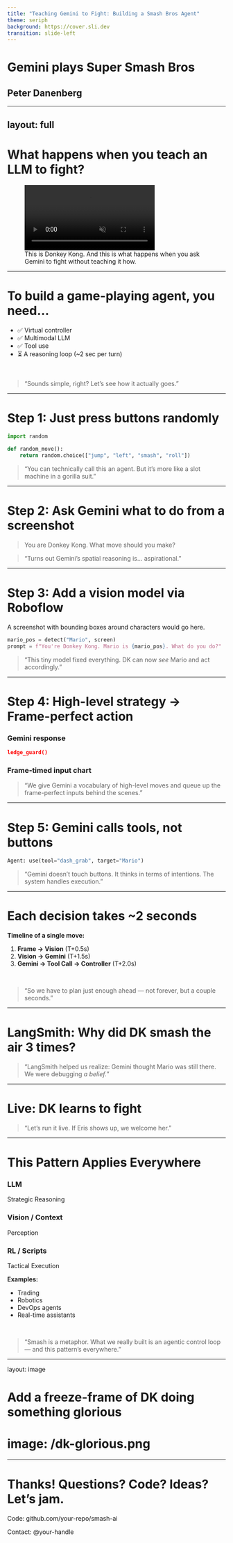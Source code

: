 ```yaml
---
title: "Teaching Gemini to Fight: Building a Smash Bros Agent"
theme: seriph
background: https://cover.sli.dev
transition: slide-left
---
```


<v-clicks>

# Gemini plays Super Smash Bros

## Peter Danenberg

</v-clicks>

---
layout: full
---

# What happens when you teach an LLM to fight?

<figure class="w-full h-5/6">
  <v-clicks>
  <video autoplay loop muted playsinline class="w-full h-full object-contain">
    <source src="/dk-flail.mp4" type="video/mp4">
    Your browser does not support the video tag.
  </video>
  <figcaption class="mt-2 text-center text-sm">This is Donkey Kong. And this is what happens when you ask Gemini to fight without teaching it how.</figcaption>
  </v-clicks>
</figure>

---

# To build a game-playing agent, you need…

<div class="text-left w-3/4 mx-auto">

- ✅ Virtual controller <v-click/>
- ✅ Multimodal LLM <v-click/>
- ✅ Tool use <v-click/>
- ⏳ A reasoning loop (~2 sec per turn) <v-click/>

</div>

<br>

<div v-click>

> “Sounds simple, right? Let’s see how it actually goes.”

</div>

---

# Step 1: Just press buttons randomly

```python
import random

def random_move():
    return random.choice(["jump", "left", "smash", "roll"])
```

<!-- You can embed a video here of DK flailing -->
<!-- <video src="/dk-flailing.mp4" autoplay loop controls muted class="w-2/3 mx-auto"></video> -->

> “You can technically call this an agent. But it’s more like a slot machine in
> a gorilla suit.”

---

# Step 2: Ask Gemini what to do from a screenshot

> You are Donkey Kong. What move should you make?

<!-- Add video clip of DK walking offstage -->
<!-- <video src="/dk-walks-offstage.mp4" autoplay loop controls muted class="w-2/3 mx-auto"></video> -->

> “Turns out Gemini’s spatial reasoning is... aspirational.”

---

# Step 3: Add a vision model via Roboflow

<div class="grid grid-cols-2 gap-4">
<div>

<!-- Add side-by-side image: original screen + bounding boxes -->

A screenshot with bounding boxes around characters would go here.

</div>
<div>

```python
mario_pos = detect("Mario", screen)
prompt = f"You're Donkey Kong. Mario is {mario_pos}. What do you do?"
```

</div>
</div>

<!-- Add video clip of DK punching Mario -->
<!-- <video src="/dk-punches-mario.mp4" autoplay loop controls muted class="w-2/3 mx-auto"></video> -->

> “This tiny model fixed everything. DK can now _see_ Mario and act
> accordingly.”

---

# Step 4: High-level strategy → Frame-perfect action

<div class="grid grid-cols-2 gap-8">
<div>

### Gemini response

```json
ledge_guard()
```

</div>
<div>

### Frame-timed input chart

<!-- Diagram showing frame-by-frame inputs for each move. -->

</div>
</div>

> “We give Gemini a vocabulary of high-level moves and queue up the
> frame-perfect inputs behind the scenes.”

---

# Step 5: Gemini calls tools, not buttons

```python
Agent: use(tool="dash_grab", target="Mario")
```

> “Gemini doesn’t touch buttons. It thinks in terms of intentions. The system
> handles execution.”

---

# Each decision takes ~2 seconds

<div class="text-left w-3/4 mx-auto">

**Timeline of a single move:**

1.  **Frame → Vision** (T+0.5s)
2.  **Vision → Gemini** (T+1.5s)
3.  **Gemini → Tool Call → Controller** (T+2.0s)

</div>

<br/>

> “So we have to plan just enough ahead — not forever, but a couple seconds.”

---

# LangSmith: Why did DK smash the air 3 times?

<!-- Add a real LangSmith trace screenshot -->
<!-- <img src="/langsmith-trace.png" class="h-96 mx-auto my-4"/> -->

> “LangSmith helped us realize: Gemini thought Mario was still there. We were
> debugging _a belief._”

---

# Live: DK learns to fight

<!--
This slide is for a live demonstration
-->

> “Let’s run it live. If Eris shows up, we welcome her.”

---

# This Pattern Applies Everywhere

<div class="grid grid-cols-3 gap-8 text-center mb-8">
<div>
  <h3 class="font-bold">LLM</h3>
  <p>Strategic Reasoning</p>
</div>
<div>
  <h3 class="font-bold">Vision / Context</h3>
  <p>Perception</p>
</div>
<div>
  <h3 class="font-bold">RL / Scripts</h3>
  <p>Tactical Execution</p>
</div>
</div>

**Examples:**

- Trading
- Robotics
- DevOps agents
- Real-time assistants

<br/>

> “Smash is a metaphor. What we really built is an agentic control loop — and
> this pattern’s everywhere.”

---
layout: image
# Add a freeze-frame of DK doing something glorious
# image: /dk-glorious.png
---

# Thanks! Questions? Code? Ideas? Let’s jam.

<div class="mt-8">
  <p>Code: github.com/your-repo/smash-ai</p>
  <p>Contact: @your-handle</p>
</div>
